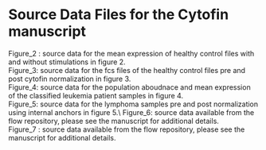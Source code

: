# Source Data Files for the Cytofin manuscript 
Figure_2 : source data for the mean expression of healthy control files with and without stimulations in figure 2.\
Figure_3: source data for the fcs files of the healthy control files pre and post cytofin normalization in figure 3.\
Figure_4: source data for the population aboudnace and mean expression of the classified leukemia patient samples in figure 4.\
Figure_5: source data for the lymphoma samples pre and post normalization using internal anchors in figure 5.\ 
Figure_6: source data available from the flow repository, please see the manuscript for additional details.\
Figure_7 : source data available from the flow repository, please see the manuscript for additional details.
